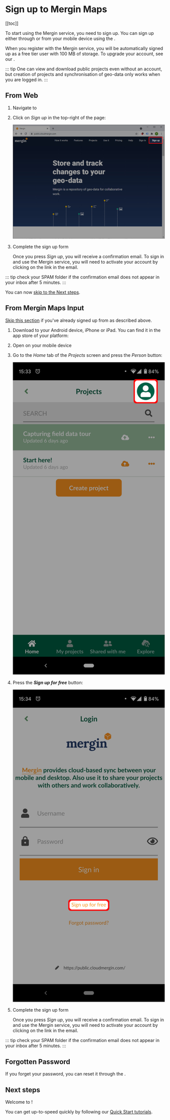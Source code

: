 # Sign up to Mergin Maps
[[toc]]

To start using the Mergin service, you need to sign up. You can sign up either through <MainDomainNameLink /> or from your mobile device using the <MobileAppName />.

When you register with the Mergin service, you will be automatically signed up as a free tier user with 100 MB of storage. To upgrade your account, see our <MainDomainNameLink id="pricing" desc="Subscription plans" />.

::: tip
One can view and download public projects even without an account, but creation of projects and synchronisation of geo-data only works when you are logged in.
:::

## From Web

1. Navigate to <MainDomainNameLink />

2. Click on *Sign up* in the top-right of the page:

   ![](./mergin-web-register.jpg)
   
3. Complete the sign up form

   Once you press *Sign up*, you will receive a confirmation email. To sign in and use the Mergin service, you will need to activate your account by clicking on the link in the email.

::: tip
check your SPAM folder if the confirmation email does not appear in your inbox after 5 minutes.
:::

   You can now [skip to the Next steps](./index.md#next-steps).


## From Mergin Maps Input

<Badge text="Since Input 0.7.0" type="info"/>

<!-- If you already have installed <MobileAppName /> then you can sign up from there. -->

[Skip this section](./index.md#next-steps) if you've already signed up from <MainDomainName /> as described above.

1. Download <MobileAppName /> to your Android device, iPhone or iPad. You can find it in the app store of your platform:

   <AppDownload></AppDownload>

1. Open <MobileAppName /> on your mobile device

2. Go to the *Home* tab of the *Projects* screen and press the *Person* button:

   ![](./merginmaps-mobile-person-button.jpg)
   
3. Press the ***Sign up for free*** button:
   
   ![](./merginmaps-mobile-sign-up.jpg)
   
4. Complete the sign up form

   Once you press *Sign up*, you will receive a confirmation email. To sign in and use the Mergin service, you will need to activate your account by clicking on the link in the email.

::: tip
check your SPAM folder if the confirmation email does not appear in your inbox after 5 minutes.
:::


## Forgotten Password

If you forget your password, you can reset it through the <MainDomainNameLink id="login/reset" desc="Mergin website" />.


## Next steps

Welcome to <MainPlatformName />!

You can get up-to-speed quickly by following our [Quick Start tutorials](../../tutorials/capturing-first-data/index.md).
